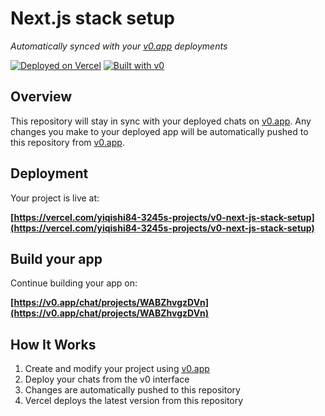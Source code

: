 # Next.js stack setup

*Automatically synced with your [v0.app](https://v0.app) deployments*

[![Deployed on Vercel](https://img.shields.io/badge/Deployed%20on-Vercel-black?style=for-the-badge&logo=vercel)](https://vercel.com/yiqishi84-3245s-projects/v0-next-js-stack-setup)
[![Built with v0](https://img.shields.io/badge/Built%20with-v0.app-black?style=for-the-badge)](https://v0.app/chat/projects/WABZhvgzDVn)

## Overview

This repository will stay in sync with your deployed chats on [v0.app](https://v0.app).
Any changes you make to your deployed app will be automatically pushed to this repository from [v0.app](https://v0.app).

## Deployment

Your project is live at:

**[https://vercel.com/yiqishi84-3245s-projects/v0-next-js-stack-setup](https://vercel.com/yiqishi84-3245s-projects/v0-next-js-stack-setup)**

## Build your app

Continue building your app on:

**[https://v0.app/chat/projects/WABZhvgzDVn](https://v0.app/chat/projects/WABZhvgzDVn)**

## How It Works

1. Create and modify your project using [v0.app](https://v0.app)
2. Deploy your chats from the v0 interface
3. Changes are automatically pushed to this repository
4. Vercel deploys the latest version from this repository